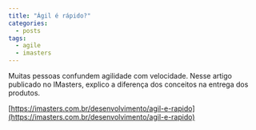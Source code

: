 ```yaml
---
title: "Ágil é rápido?"
categories:
  - posts
tags:
  - agile
  - imasters
---
```



Muitas pessoas confundem agilidade com velocidade. Nesse artigo publicado no IMasters, explico a diferença dos conceitos na entrega dos produtos.

[https://imasters.com.br/desenvolvimento/agil-e-rapido](https://imasters.com.br/desenvolvimento/agil-e-rapido)
